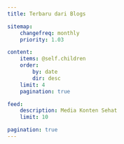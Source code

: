 ```yaml
---
title: Terbaru dari Blogs

sitemap:
    changefreq: monthly
    priority: 1.03

content:
    items: @self.children
    order:
        by: date
        dir: desc
    limit: 4
    pagination: true

feed:
    description: Media Konten Sehat
    limit: 10

pagination: true
---
```


